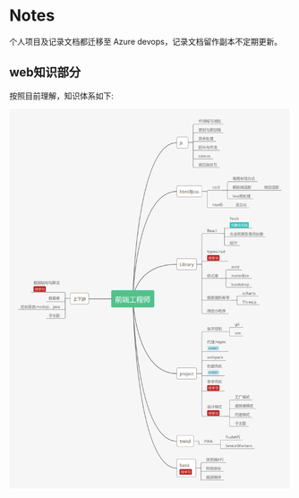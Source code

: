 # Notes
个人项目及记录文档都迁移至 Azure devops，记录文档留作副本不定期更新。

## web知识部分
按照目前理解，知识体系如下:
<!-- ![知识体系](./images/webdeveloper.png) -->
![知识体系](https://raw.githubusercontent.com/RuiCaiSmile/Note/master/Front%20End/images/webdeveloper.png)
